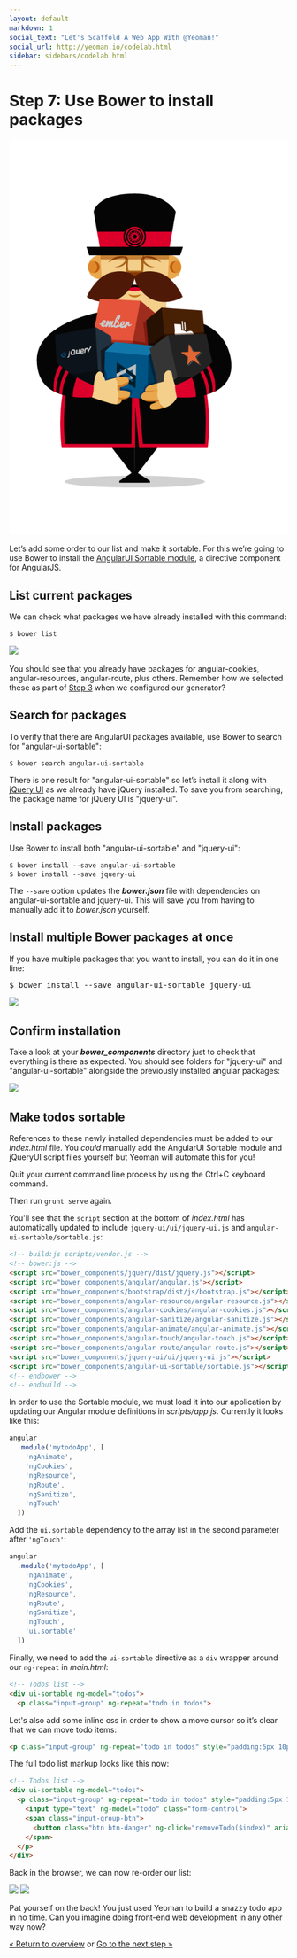```yaml
---
layout: default
markdown: 1
social_text: "Let's Scaffold A Web App With @Yeoman!"
social_url: http://yeoman.io/codelab.html
sidebar: sidebars/codelab.html
---
```


# Step 7: Use Bower to install packages

<div class="mast-holder">
  <img src="/assets/img/yeoman-005.png">
</div>

Let’s add some order to our list and make it sortable. For this we’re going to use Bower to install the [AngularUI Sortable module](https://github.com/angular-ui/ui-sortable), a directive component for AngularJS.

## List current packages

We can check what packages we have already installed with this command:

```
$ bower list
```

![](/assets/img/codelab/image_22.png)

You should see that you already have packages for angular-cookies, angular-resources, angular-route, plus others. Remember how we selected these as part of [Step 3](scaffold-app.html#configure) when we configured our generator?

## Search for packages

To verify that there are AngularUI packages available, use Bower to search for "angular-ui-sortable":

```
$ bower search angular-ui-sortable
```

There is one result for "angular-ui-sortable" so let’s install it along with [jQuery UI](http://jqueryui.com/) as we already have jQuery installed. To save you from searching, the package name for jQuery UI is "jquery-ui".

<h2 id="install">Install packages</h2>

Use Bower to install both "angular-ui-sortable" and "jquery-ui":

```
$ bower install --save angular-ui-sortable
$ bower install --save jquery-ui
```

The `--save` option updates the ***bower.json*** file with dependencies on angular-ui-sortable and jquery-ui. This will save you from having to manually add it to *bower.json* yourself.

<div class="note tip">

  <h2>Install multiple Bower packages at once</h2>

  <p>If you have multiple packages that you want to install, you can do it in one line:</p>

<pre>
$ bower install --save angular-ui-sortable jquery-ui
</pre> 

</div>

![](/assets/img/codelab/image_24.png)

## Confirm installation

Take a look at your ***bower_components*** directory just to check that everything is there as expected. You should see folders for "jquery-ui" and "angular-ui-sortable" alongside the previously installed angular packages:

![](/assets/img/codelab/image_25.png)

<h2 id="implement">Make todos sortable</h2>

References to these newly installed dependencies must be added to our *index.html* file. You *could* manually add the AngularUI Sortable module and jQueryUI script files yourself but Yeoman will automate this for you!

Quit your current command line process by using the <span class="keyboard">Ctrl</span>+<span class="keyboard">C</span> keyboard command. 

Then run `grunt serve` again.

You'll see that the `script` section at the bottom of *index.html* has automatically updated to include `jquery-ui/ui/jquery-ui.js` and `angular-ui-sortable/sortable.js`:

```html
<!-- build:js scripts/vendor.js -->
<!-- bower:js -->
<script src="bower_components/jquery/dist/jquery.js"></script>
<script src="bower_components/angular/angular.js"></script>
<script src="bower_components/bootstrap/dist/js/bootstrap.js"></script>
<script src="bower_components/angular-resource/angular-resource.js"></script>
<script src="bower_components/angular-cookies/angular-cookies.js"></script>
<script src="bower_components/angular-sanitize/angular-sanitize.js"></script>
<script src="bower_components/angular-animate/angular-animate.js"></script>
<script src="bower_components/angular-touch/angular-touch.js"></script>
<script src="bower_components/angular-route/angular-route.js"></script>
<script src="bower_components/jquery-ui/ui/jquery-ui.js"></script>
<script src="bower_components/angular-ui-sortable/sortable.js"></script>
<!-- endbower -->
<!-- endbuild -->
```

In order to use the Sortable module, we must load it into our application by updating our Angular module definitions in *scripts/app.js*. Currently it looks like this:

```js
angular
  .module('mytodoApp', [
    'ngAnimate',
    'ngCookies',
    'ngResource',
    'ngRoute',
    'ngSanitize',
    'ngTouch'
  ])
```

Add the `ui.sortable` dependency to the array list in the second parameter after `'ngTouch'`:

```js
angular
  .module('mytodoApp', [
    'ngAnimate',
    'ngCookies',
    'ngResource',
    'ngRoute',
    'ngSanitize',
    'ngTouch',
    'ui.sortable'
  ])
```

Finally, we need to add the `ui-sortable` directive as a `div` wrapper around our `ng-repeat` in *main.html*:

```html
<!-- Todos list -->
<div ui-sortable ng-model="todos">
  <p class="input-group" ng-repeat="todo in todos">
```

Let's also add some inline css in order to show a move cursor so it’s clear that we can move todo items:

```html
<p class="input-group" ng-repeat="todo in todos" style="padding:5px 10px; cursor: move;">
```

The full todo list markup looks like this now:

```html
<!-- Todos list -->
<div ui-sortable ng-model="todos">
  <p class="input-group" ng-repeat="todo in todos" style="padding:5px 10px; cursor: move;">
    <input type="text" ng-model="todo" class="form-control">
    <span class="input-group-btn">
      <button class="btn btn-danger" ng-click="removeTodo($index)" aria-label="Remove">X</button>
    </span>
  </p>
</div>
```

Back in the browser, we can now re-order our list:

<div class="side-by-side">
  <img src="/assets/img/codelab/image_26.png">
  <img src="/assets/img/codelab/image_27.png">
</div>

Pat yourself on the back! You just used Yeoman to build a snazzy todo app in no time. Can you imagine doing front-end web development in any other way now?

<p class="codelab-paging">
  <a href="../codelab.html#toc">&laquo; Return to overview</a>
  or
  <a href="write-unit-tests.html">Go to the next step &raquo;</a>
</p>
